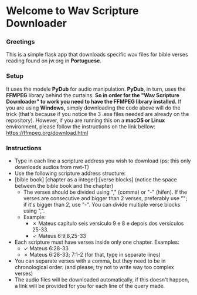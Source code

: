 # Welcome to Wav Scripture Downloader

### Greetings
This is a simple flask app that downloads specific wav files for bible verses reading found on jw.org in **Portuguese**.

### Setup
It uses the modele **PyDub** for audio manipulation. **PyDub**, in turn, uses the **FFMPEG** library behind the curtains. **So in order for the __"Wav Scripture Downloader"__ to work you need to have the FFMPEG library installed.** If you are using **Windows,** simply downloading the code above will do the trick (that's because if you notice the 3 .exe files needed are already on the repository). However, if you are running this on a **macOS or Linux** environment, please follow the instructions on the link bellow: https://ffmpeg.org/download.html

### Instructions
- Type in each line a scripture address you wish to download
(ps: this only downloads audios from nwt-T)
- Use the following scripture address structure:
- [bible book] [chapter as a integer]:[verse blocks] (notice the space between the bible book and the chapter)
  - The verses should be divided using "," (comma) or "-" (hifen). If the verses are consecutive and bigger than 2 verses, preferably use ""; if it's bigger than 2, use "-". You can divide multiple verse blocks using ",". 
  - Example:
    - ✗ Mateus capítulo seis versículo 9 e 8 e depois dos versículos 25-33. 
    - ✓ Mateus 6:9,8,25-33
- Each scripture must have verses inside only one chapter. Examples:
  - ✓ Mateus 6:28-33 
  - ✗ Mateus 6:28-33; 7:1-2 (for that, type in separate lines)
- You can separate verses with a comma, but they need to be in chronological order.
(and please, try not to write way too complex verses)
- The audio files will be downloaded automatically, if this doesn't happen, a link will be provided for you for each line of the query made.
